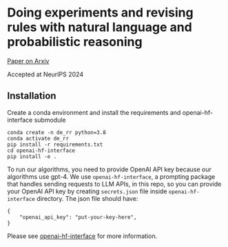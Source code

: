 # Doing experiments and revising rules with natural language and probabilistic reasoning

[Paper on Arxiv](https://arxiv.org/abs/2402.06025)

Accepted at NeurIPS 2024

## Installation

Create a conda environment and install the requirements and openai-hf-interface submodule
```
conda create -n de_rr python=3.8
conda activate de_rr
pip install -r requirements.txt
cd openai-hf-interface
pip install -e .
```

To run our algorithms, you need to provide OpenAI API key because our algorithms use gpt-4.
We use `openai-hf-interface`, a prompting package that handles sending requests to LLM APIs, in this repo, so you can provide your OpenAI API key by creating `secrets.json` file inside `openai-hf-interface` directory. The json file should have:

```
{
    "openai_api_key": "put-your-key-here",
}
```
Please see [openai-hf-interface](https://github.com/topwasu/openai-hf-interface) for more information.

